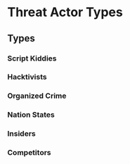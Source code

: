 # Threat Actor Types

## Types

### Script Kiddies

### Hacktivists

### Organized Crime

### Nation States

### Insiders

### Competitors


